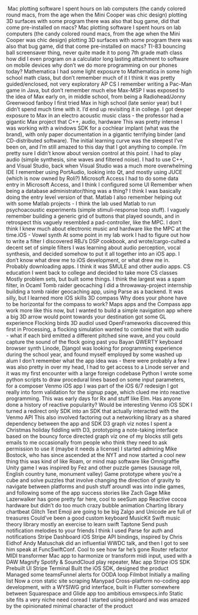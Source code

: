 ​​
​​Mac plotting software
​​I spent hours on lab computers (the candy colored round macs, from the age when the Mini Cooper was chic design) plotting 3D surfaces with some program
​​there was also that bug game, did that come pre-installed on macs?
​​Mac plotting software
​​I spent hours on lab computers (the candy colored round macs, from the age when the Mini Cooper was chic design) plotting 3D surfaces with some program
​​there was also that bug game, did that come pre-installed on macs?
​​TI-83
​​bouncing ball screensaver thing, never quite made it to pong
​​7th grade math class
​​how did I even program on a calculator
​​long lasting attachment to software on mobile devices
​​why don’t we do more programming on our phones today?
​​Mathematica
​​I had some light exposure to Mathematica in some high school math class, but don’t remember much of it
​​I think it was pretty guided/enclosed, not very exploratory
​​AP CS
​​I remember writing a Pac-Man game in Java, but don’t remember much else
​​Max-MSP
​​I was exposed to the idea of Max early on, in middle school, from being a Radiohead/Jonny Greenwood fanboy
​​I first tried Max in high school (late senior year) but I didn’t spend much time with it. I’d end up revisiting it in college.
​​I got deeper exposure to Max in an electro acoustic music class - the professor had a gigantic Max project that
​​C++, audio, hardware
​​This was pretty intense
​​I was working with a windows SDK for a cochlear implant (what was the brand), with only paper documentation in a gigantic terrifying binder (and CD-distributed software). The initial learning curve was the steepest I’ve been on, and I’m still amazed to this day that I got anything to compile. I’m pretty sure I didn’t know about version control at this point.
​​I had to play audio (simple synthesis, sine waves and filtered noise). I had to use C++, and Visual Studio, back when Visual Studio was a much more overwhelming IDE
​​I remember using PortAudio, looking into Qt, and mostly using JUCE (which is now owned by Roli?)
​​Microsoft Access
​​I had to do some data entry in Microsoft Access, and I think I configured some UI
​​Remember when being a database administrator/thing was a thing? I think I was basically doing the entry level version of that.
​​Matlab
​​I also remember helping out with some Matlab projects - I think the lab used Matlab to run psychoacoustic experiments (simple stimuli-response loop stuff). I vaguely remember building a generic grid of buttons that played sounds, and in retrospect this vaguely resembled a pad-controller, like the MPC. I don’t think I knew much about electronic music and hardware like the MPC at the time.
​​iOS - Vowel synth
​​At some point in my lab work I had to figure out how to write a filter
​​I discovered RBJ’s DSP cookbook, and wrote/cargo-culted a decent set of simple filters
​​I was learning about audio perception, vocal synthesis, and decided somehow to put it all together into an iOS app. I don’t know what drew me to iOS development, or what drew me in. Probably downloading apps. I think it was SMULE and other audio apps.
​​CS education
​​I went back to college and decided to take more CS classes
​​Mostly problem sets, but built some things. I think the largest was a spam filter, in Ocaml
​​Tomb raider geocaching
​​I did a throwaway-project internship building a tomb raider geocaching app, using Parse as a backend. It was silly, but I learned more iOS skills
​​3D compass
​​Why does your phone have to be horizontal for the compass to work? Maps apps and the Compass app work more like this now, but I wanted to build a simple navigation app where a big 3D arrow would point towards your destination
​​got some GL experience
​​Flocking birds 3D audio
​​I used OpenFrameworks
​​discovered this first in Processing, a flocking simulation
​​wanted to combine that with audio - what if each bird emitted a different pitched sine wave, and you could capture the sound of the flock going past you
​​Bayan
​​QWERTY keyboard browser synth
​​Linode, Django
​​I was looking for programming experience during the school year, and found myself employed by some washed up alum 
​​I don’t remember what the app idea was - there were probably a few
​​I was also pretty in over my head, I had to get access to a Linode server and it was my first encounter with a large foreign codebase
​​Python
​​I wrote some python scripts to draw procedural lines based on some input parameters, for a composer
​​Venmo iOS app
​​I was part of the iOS 6/7 redesign
​​I got really into form validation for the signup page, which clued me into reactive programming. This was early days for Rx and stuff like Elm. 
​​Has anyone done a history of reactive popularity? Would be interesting
​​Venmo iOS SDK
​​I turned a redirect only SDK into an SDK that actually interacted with the Venmo API
​​This also involved factoring out a networking library  as a shared dependency between the app and SDK
​​D3 graph viz notes
​​I spent a Christmas holiday fiddling with D3, prototyping a note-taking interface based on the bouncy force directed graph viz
​​one of my blocks still gets emails to me occasionally from people who think they need to ask permission to use it (maybe it needs a license)
​​I started admiring Mike Bostock, who has since ascended at the NYT and now started a cool new thing
​​this was kind of like Roam, or mind map software like Omnigraffle
​​Unity game
​​I was inspired by Fez and other puzzle games (sausage roll, English country tune, monument valley)
​​Game prototype where you’re a cube and solve puzzles that involve changing the direction of gravity to navigate between platforms and push stuff around
​​I was into indie games, and following some of the app success stories like Zach Gage
​​Mike Lazerwalker has gone pretty far here, cool to see
​​Sum app
​​Reactive cocoa
​​hardware but didn’t do too much
​​crazy bubble animation
​​Charting library
​​chartbeat
​​Glitch Text
​​Emoji are going to be big
​​Zalgo and Unicode are full of treasures
​​Could’ve been a good custom keyboard 
​​MusicKit
​​Swift music theory library
​​mostly an exercise to learn swift
​​Taptone
​​Send push notification melodies to your friends
​​I think I used Parse for auth and notifications
​​Stripe Dashboard iOS
​​Stripe API bindings, inspired by Chris Eidhof
​​Andy Matuschak did an influential WWDC talk, and then I got to see him speak at FuncSwiftConf. Cool to see how far he’s gone
​​Router refactor
​​MIDI transformer
​​Mac app to harmonize or transform midi input, used with a DAW 
​​Magnify
​​Spotify & SoundCloud play repeater, Mac app
​​Stripe iOS SDK
​​Prebuilt UI
​​Stripe Terminal
​​Built the iOS SDK, designed the product
​​Managed some teams
​​Funnel alerts for OODA loop
​​Filmbot
​​Initially a mailing list
​​Now a cron static site
​​scraping
​​Manypad
​​Cross-platform no-coding app development, with a WYSIWG grid interface, built in Flutter
​​somewhere between Squarespace and Glide app
​​too ambitious
​​emvspecs.info
​​Static site
​​fits a very niche need
​​coread
​​I started using pinboard and was amazed by the opinionated minimal character of the product
​​
​​
​​